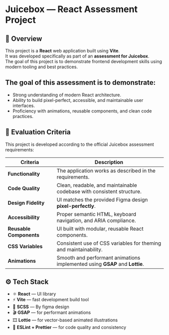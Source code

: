 # Juicebox — React Assessment Project

## 🧩 Overview
This project is a **React** web application built using **Vite**.  
It was developed specifically as part of an **assessment for Juicebox**.  
The goal of this project is to demonstrate frontend development skills using modern tooling and best practices.

## The goal of this assessment is to demonstrate:
- Strong understanding of modern React architecture.
- Ability to build pixel-perfect, accessible, and maintainable user interfaces.
- Proficiency with animations, reusable components, and clean code practices.

## 🧱 Evaluation Criteria
This project is developed according to the official Juicebox assessment requirements:

| Criteria | Description |
|-----------|-------------|
| **Functionality** | The application works as described in the requirements. |
| **Code Quality** | Clean, readable, and maintainable codebase with consistent structure. |
| **Design Fidelity** | UI matches the provided Figma design **pixel-perfectly**. |
| **Accessibility** | Proper semantic HTML, keyboard navigation, and ARIA compliance. |
| **Reusable Components** | UI built with modular, reusable React components. |
| **CSS Variables** | Consistent use of CSS variables for theming and maintainability. |
| **Animations** | Smooth and performant animations implemented using **GSAP** and **Lottie**. |

## ⚙️ Tech Stack
- ⚛️ **React** — UI library  
- ⚡ **Vite** — fast development build tool  
- 🎨 **SCSS** — By figma design   
- 🎬 **GSAP** — for performant animations  
- 🎞️ **Lottie** — for vector-based animated illustrations  
- 🧠 **ESLint + Prettier** — for code quality and consistency